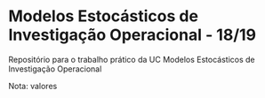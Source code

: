 # Modelos Estocásticos de Investigação Operacional - 18/19
Repositório para o trabalho prático da UC Modelos Estocásticos de Investigação Operacional

Nota: valores
